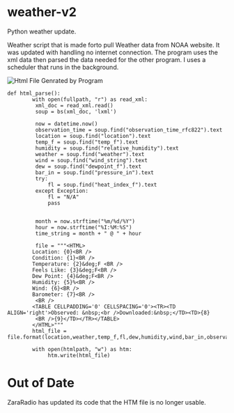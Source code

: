 # weather-v2
 Python weather update. 

 Weather script that is made forto pull 
Weather data from NOAA website. It was updated with handling 
no internet connection. The program uses the xml data then parsed the data needed for the other program. I uses a scheduler that runs in the background. 

![Html File Genrated by Program](https://tcaviness.github.io/assessts/img/NOAAParsing.png)

~~~
def html_parse():
        with open(fullpath, "r") as read_xml:
         xml_doc = read_xml.read()
         soup = bs(xml_doc, 'lxml')
         
         now = datetime.now()
         observation_time = soup.find("observation_time_rfc822").text
         location = soup.find("location").text
         temp_f = soup.find("temp_f").text
         humidity = soup.find("relative_humidity").text
         weather = soup.find("weather").text
         wind = soup.find("wind_string").text
         dew = soup.find("dewpoint_f").text
         bar_in = soup.find("pressure_in").text
         try:
             fl = soup.find("heat_index_f").text
         except Exception:
             fl = "N/A"
             pass
         

         month = now.strftime("%m/%d/%Y")
         hour = now.strftime("%I:%M:%S")
         time_string = month + " @ " + hour        

         file = """<HTML>
        Location: {0}<BR />
        Condition: {1}<BR /> 
        Temperature: {2}&deg;F <BR />
        Feels Like: {3}&deg;F<BR />
        Dew Point: {4}&deg;F<BR />
        Humidity: {5}%<BR />
        Wind: {6}<BR />
        Barometer: {7}<BR />
         <BR />
        <TABLE CELLPADDING='0' CELLSPACING='0'><TR><TD ALIGN='right'>Observed: &nbsp;<br />Downloaded:&nbsp;</TD><TD>{8}
         <BR />{9}</TD></TR></TABLE>
        </HTML>"""
        html_file = file.format(location,weather,temp_f,fl,dew,humidity,wind,bar_in,observation_time,time_string)

        with open(htmlpath, "w") as htm:
             htm.write(html_file)
~~~

# Out of Date

ZaraRadio has updated its code that the HTM file is no longer usable. 
  
